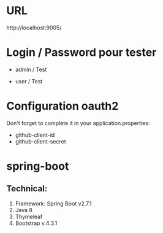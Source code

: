 # URL
http://localhost:9005/

# Login / Password pour tester

- admin / Test

- user / Test

# Configuration oauth2

Don't forget to complete it in your application.properties:
- github-client-id 
- github-client-secret 

# spring-boot
## Technical:

1. Framework: Spring Boot v2.7.1
2. Java 8
3. Thymeleaf
4. Bootstrap v.4.3.1